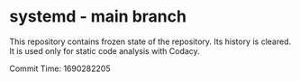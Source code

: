 # systemd - main branch

This repository contains frozen state of the repository.
Its history is cleared. It is used only for static code
analysis with Codacy.

Commit Time: 1690282205